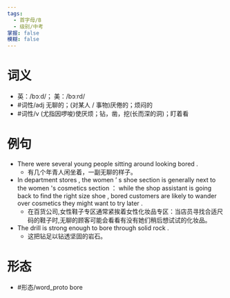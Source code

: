 ```yaml
---
tags:
  - 首字母/B
  - 级别/中考
掌握: false
模糊: false
---
```

# 词义
- 英：/bɔːd/； 美：/bɔːrd/
- #词性/adj  无聊的；(对某人 / 事物)厌倦的；烦闷的
- #词性/v  (尤指因啰唆)使厌烦；钻，凿，挖(长而深的洞)；盯着看
# 例句
- There were several young people sitting around looking bored .
	- 有几个年青人闲坐着，一副无聊的样子。
- In department stores , the women ’ s shoe section is generally next to the women 's cosmetics section ： while the shop assistant is going back to find the right size shoe , bored customers are likely to wander over cosmetics they might want to try later .
	- 在百货公司,女性鞋子专区通常紧挨着女性化妆品专区：当店员寻找合适尺码的鞋子时,无聊的顾客可能会看看有没有她们稍后想试试的化妆品。
- The drill is strong enough to bore through solid rock .
	- 这把钻足以钻透坚固的岩石。
# 形态
- #形态/word_proto bore
